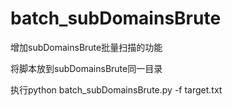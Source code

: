 # batch_subDomainsBrute
增加subDomainsBrute批量扫描的功能

将脚本放到subDomainsBrute同一目录

执行python batch_subDomainsBrute.py -f target.txt
